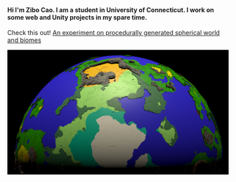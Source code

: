 #### Hi I'm Zibo Cao. I am a student in University of Connecticut. I work on some web and Unity projects in my spare time.

Check this out! <a href = https://github.com/FzComet206/Spherical-World-Generation/blob/master/README.md>
An experiment on procedurally generated spherical world and biomes
</a>

![A planet](Images/World.png)
